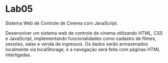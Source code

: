 # Lab05
Sistema Web de Controle de Cinema com JavaScript.

Desenvolver um sistema web de controle de cinema utilizando HTML, CSS e JavaScript,
implementando funcionalidades como cadastro de filmes, sessões, salas e venda de
ingressos. Os dados serão armazenados localmente via localStorage, e a navegação
será feita com páginas HTML interligadas.

